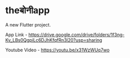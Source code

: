 # theबोनीapp

A new Flutter project.

App Link - https://drive.google.com/drive/folders/1f3ng-Kv_LBs0QgpiLc6DJhKfqfRn3l20?usp=sharing

Youtube Video - https://youtu.be/x31WzWUq7wo
